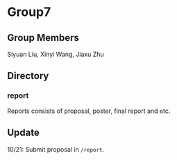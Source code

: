 # Group7

## Group Members
Siyuan Liu, Xinyi Wang, Jiaxu Zhu

## Directory

### report
Reports consists of proposal, poster, final report and etc.

## Update
10/21: 
Submit proposal in `/report`.

